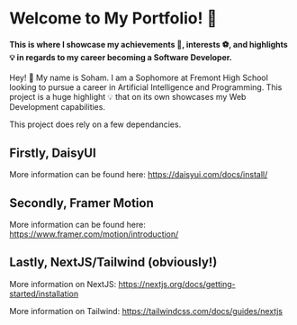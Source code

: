 # Welcome to My Portfolio! :wave:

#### This is where I showcase my achievements 💯, interests :soccer:, and highlights 💡 in regards to my career becoming a Software Developer.

Hey! :wave: My name is Soham. I am a Sophomore at Fremont High School looking to pursue a career in Artificial Intelligence and Programming. This project is a huge highlight 💡 that on its own showcases my Web Development capabilities. 

This project does rely on a few dependancies. 

## Firstly, DaisyUI

More information can be found here: https://daisyui.com/docs/install/

## Secondly, Framer Motion

More information can be found here: https://www.framer.com/motion/introduction/

## Lastly, NextJS/Tailwind (obviously!)

More information on NextJS: https://nextjs.org/docs/getting-started/installation

More information on Tailwind: https://tailwindcss.com/docs/guides/nextjs


